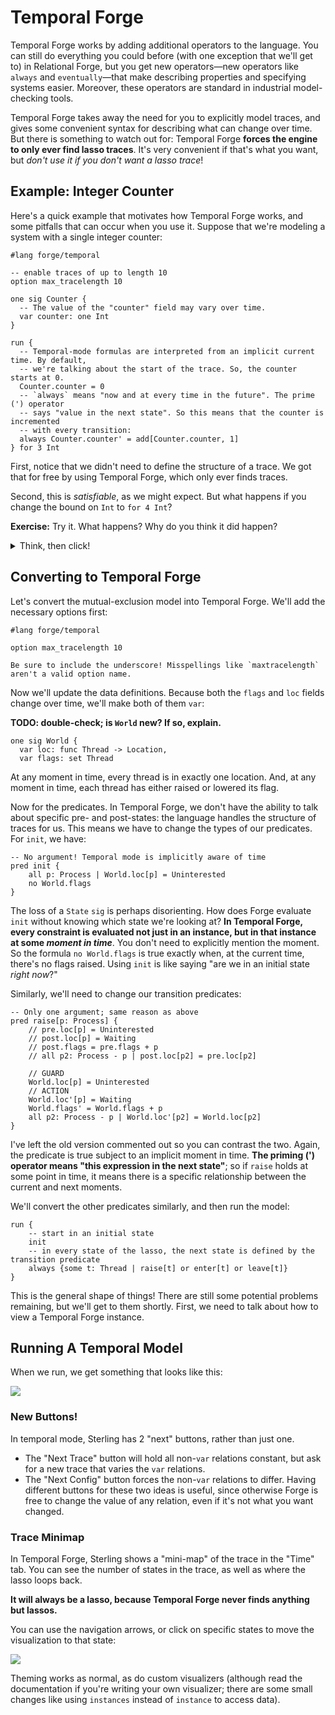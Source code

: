 # Temporal Forge

Temporal Forge works by adding additional operators to the language. You can still do everything you could before (with one exception that we'll get to) in Relational Forge, but you get new operators&mdash;new operators like `always` and `eventually`&mdash;that make describing properties and specifying systems easier. Moreover, these operators are standard in industrial model-checking tools.


<!-- Livecode is [here](./mutex_temporal.frg). -->

<!-- ## Temporal Operators: Survey

I wonder if we could add notions of "always" and "eventually" and so on to Forge. That would help us avoid some of the errors that occur when we try to represent lasso traces manually.

~~~admonish note title="CSCI 1710"
Your class exercise today is to try out [this survey](https://docs.google.com/forms/d/e/1FAIpQLSf4nNtzjVhEv3daqZeySbsApoX9L2cwVts23qIzOlX6Ug8nug/viewform?usp=sf_link).  

We're asking whether a _specific trace_ satisfies a constraint that uses the new operators.
~~~ -->

Temporal Forge takes away the need for you to explicitly model traces, and gives some convenient syntax for describing what can change over time. But there is something to watch out for: Temporal Forge **forces the engine to only ever find lasso traces**. It's very convenient if that's what you want, but _don't use it if you don't want a lasso trace_!

## Example: Integer Counter

Here's a quick example that motivates how Temporal Forge works, and some pitfalls that can occur when you use it. Suppose that we're modeling a system with a single integer counter:

```forge
#lang forge/temporal

-- enable traces of up to length 10
option max_tracelength 10

one sig Counter {
  -- The value of the "counter" field may vary over time.
  var counter: one Int
}

run {
  -- Temporal-mode formulas are interpreted from an implicit current time. By default, 
  -- we're talking about the start of the trace. So, the counter starts at 0.
  Counter.counter = 0
  -- `always` means "now and at every time in the future". The prime (') operator 
  -- says "value in the next state". So this means that the counter is incremented 
  -- with every transition:
  always Counter.counter' = add[Counter.counter, 1]
} for 3 Int
```

First, notice that we didn't need to define the structure of a trace. We got that for free by using Temporal Forge, which only ever finds traces.

Second, this is _satisfiable_, as we might expect. But what happens if you change the bound on `Int` to `for 4 Int`? 

**Exercise:** Try it. What happens? Why do you think it did happen?

<details>
<summary>Think, then click!</summary>

It's unsatisfiable with the new bound. This is strange: usually when we increase the scope on a `sig`, without using the `exactly` keyword, we only ever make something _satisfiable_ (because we're increasing the possible sizes of instance that Forge checks). 

The problem is that, because **only lasso traces are found**, Forge can only satisfy this model by exploiting integer overflow. At `3 Int`, which supports values between `-4` and `3`, the counter progresses like this: `0`, `1`, `2`, `3`, (overflow to) `-4`, `-3`, `-2`, `-1`, `0` and so on. We have 10 states to work with, which is enough to wrap around back to `0`. 

In contrast, at `4 Int`, the values range from `-8` to `7`. Overflow will happen as normal, but only when moving from `7` to `-8`. The 10 states we have won't be enough to actually loop back around to `0`&mdash;and there _must_ be a loop somewhere in a lasso trace. So Temporal Forge says that the model is unsatisfiable at trace length 10, `for 4 Int`. 

</details>

## Converting to Temporal Forge

Let's convert the mutual-exclusion model into Temporal Forge. We'll add the necessary options first:

```alloy
#lang forge/temporal

option max_tracelength 10
```

~~~admonish warning title="Option Names"
Be sure to include the underscore! Misspellings like `maxtracelength` aren't a valid option name.
~~~

Now we'll update the data definitions. Because both the `flags` and `loc` fields change over time, we'll make both of them `var`:

**TODO: double-check; is `World` new? If so, explain.**

```alloy
one sig World {
  var loc: func Thread -> Location,
  var flags: set Thread
```

At any moment in time, every thread is in exactly one location. And, at any moment in time, each thread has either raised or lowered its flag. 

Now for the predicates. In Temporal Forge, we don't have the ability to talk about specific pre- and post-states: the language handles the structure of traces for us. This means we have to change the types of our predicates. For `init`, we have:

```alloy
-- No argument! Temporal mode is implicitly aware of time
pred init {
    all p: Process | World.loc[p] = Uninterested
    no World.flags 
}
```

The loss of a `State` `sig` is perhaps disorienting. How does Forge evaluate `init` without knowing which state we're looking at? **In Temporal Forge, every constraint is evaluated not just in an instance, but in that instance at some _moment in time_**. You don't need to explicitly mention the moment. So the formula `no World.flags` is true exactly when, at the current time, there's no flags raised. Using `init` is like saying "are we in an initial state _right now_?"

Similarly, we'll need to change our transition predicates:

```alloy
-- Only one argument; same reason as above
pred raise[p: Process] {
    // pre.loc[p] = Uninterested
    // post.loc[p] = Waiting
    // post.flags = pre.flags + p
    // all p2: Process - p | post.loc[p2] = pre.loc[p2]

    // GUARD
    World.loc[p] = Uninterested
    // ACTION
    World.loc'[p] = Waiting
    World.flags' = World.flags + p
    all p2: Process - p | World.loc'[p2] = World.loc[p2]
}
```

I've left the old version commented out so you can contrast the two. Again, the predicate is true subject to an implicit moment in time. **The priming (') operator means "this expression in the next state"**; so if `raise` holds at some point in time, it means there is a specific relationship between the current and next moments.

We'll convert the other predicates similarly, and then run the model:

```alloy
run {
    -- start in an initial state
    init
    -- in every state of the lasso, the next state is defined by the transition predicate
    always {some t: Thread | raise[t] or enter[t] or leave[t]}
}
```

This is the general shape of things! There are still some potential problems remaining, but we'll get to them shortly. First, we need to talk about how to view a Temporal Forge instance.

## Running A Temporal Model

When we run, we get something that looks like this:

![](https://i.imgur.com/LsN0gfB.png)

### New Buttons!

In temporal mode, Sterling has 2 "next" buttons, rather than just one. 
* The "Next Trace" button will hold all non-`var` relations constant, but ask for a new trace that varies the `var` relations. 
* The "Next Config" button forces the non-`var` relations to differ. 
Having different buttons for these two ideas is useful, since otherwise Forge is free to change the value of any relation, even if it's not what you want changed. 

### Trace Minimap

In Temporal Forge, Sterling shows a "mini-map" of the trace in the "Time" tab. You can see the number of states in the trace, as well as where the lasso loops back. 

**It will always be a lasso, because Temporal Forge never finds anything but lassos.**

You can use the navigation arrows, or click on specific states to move the visualization to that state: 

![](https://i.imgur.com/KnLqfJm.png)

Theming works as normal, as do custom visualizers (although read the documentation if you're writing your own visualizer; there are some small changes like using `instances` instead of `instance` to access data). 

